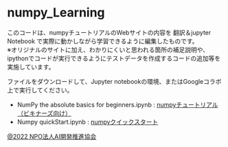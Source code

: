 # numpy_Learning
このコードは、numpyチュートリアルのWebサイトの内容を 翻訳＆jupyter Notebook で実際に動かしながら学習できるように編集したものです。  
※オリジナルのサイトに加え、わかりにくいと思われる箇所の補足説明や、ipythonでコードが実行できるようにテストデータを作成するコードの追加等を実施しています。  
  
ファイルをダウンロードして、Jupyter notebookの環境、またはGoogleコラボ上で実行してください。  
+ NumPy the absolute basics for beginners.ipynb : [numpyチュートリアル（ビキナーズ向け）](https://numpy.org/doc/stable/user/absolute_beginners.html)
+ Numpy quickStart.ipynb : [numpyクイックスタート](https://numpy.org/doc/stable/user/quickstart.html)

[@2022 NPO法人AI開発推進協会](https://sites.google.com/deepaelurus.com/aboutus/)

